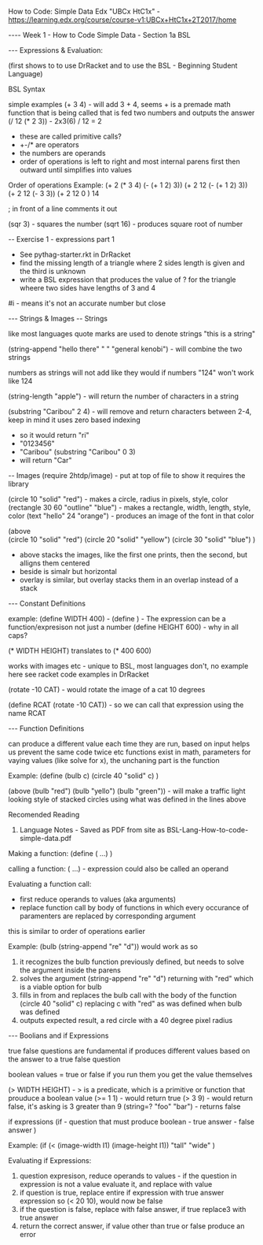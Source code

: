 How to Code: Simple Data Edx "UBCx HtC1x" - https://learning.edx.org/course/course-v1:UBCx+HtC1x+2T2017/home



---- Week 1 - How to Code Simple Data - Section 1a BSL

--- Expressions & Evaluation:

(first shows to to use DrRacket and to use the BSL - Beginning Student Language)

BSL Syntax

simple examples
(+ 3 4) - will add 3 + 4, seems + is a premade math function that is being called that is fed two numbers and outputs the answer
(/ 12 (* 2 3)) - 2x3(6) / 12 = 2
- these are called primitive calls?
- +-/* are operators
- the numbers are operands
- order of operations is left to right and most internal parens first then outward until simplifies into values

Order of operations Example:
(+ 2 (* 3 4) (- (+ 1 2) 3))
(+ 2 12      (- (+ 1 2) 3))
(+ 2 12      (- 3       3))
(+ 2 12      0            )
14

; in front of a line comments it out

(sqr 3) - squares the number
(sqrt 16) - produces square root of number

-- Exercise 1 - expressions part 1
- See pythag-starter.rkt in DrRacket
- find the missing length of a triangle where 2 sides length is given and the third is unknown
- write a BSL expression that produces the value of ? for the triangle wheere two sides have lengths of 3 and 4

#i - means it's not an accurate number but close


--- Strings & Images
-- Strings

like most languages quote marks are used to denote strings "this is a string"

(string-append "hello there" " " "general kenobi") - will combine the two strings

numbers as strings will not add like they would if numbers "124" won't work like 124

(string-length "apple") - will return the number of characters in a string

(substring "Caribou" 2 4) - will remove and return characters between 2-4, keep in mind it uses zero based indexing
- so it would return "ri"
- "0123456"
- "Caribou"
(substring "Caribou" 0 3)
- will return "Car"

-- Images
(require 2htdp/image) - put at top of file to show it requires the library

(circle 10 "solid" "red") - makes a circle, radius in pixels, style, color
(rectangle 30 60 "outline" "blue") - makes a rectangle, width, length, style, color
(text "hello" 24 "orange") - produces an image of the font in that color

(above  
    (circle 10 "solid" "red")
    (circle 20 "solid" "yellow")
    (circle 30 "solid" "blue")
    )
- above stacks the images, like the first one prints, then the second, but alligns them centered
- beside is simalr but horizontal
- overlay is similar, but overlay stacks them in an overlap instead of a stack


--- Constant Definitions

example:
(define WIDTH 400) - (define <name> <expression>) - The expression can be a function/expresison not just a number
(define HEIGHT 600)  - why in all caps?

(* WIDTH HEIGHT) translates to (* 400 600)

works with images etc - unique to BSL, most languages don't, no example here see racket code examples in DrRacket

(rotate -10 CAT) - would rotate the image of a cat 10 degrees

(define RCAT (rotate -10 CAT)) - so we can call that expression using the name RCAT


--- Function Definitions

can produce a different value each time they are run, based on input
helps us prevent the same code twice etc
functions exist in math, parameters for vaying values (like solve for x), the unchaning part is the function

Example:
(define (bulb c)
    (circle 40 "solid" c)
)

(above
    (bulb "red")
    (bulb "yello")
    (bulb "green")) - will make a traffic light looking style of stacked circles using what was defined in the lines above


Recomended Reading
1.  Language Notes - Saved as PDF from site as BSL-Lang-How-to-code-simple-data.pdf


Making a function:
(define (<funcname> <Param1name>...)
    <bodyexpression>)

calling a function:
(<name-of-defined-function> <expression>...) - expression could also be called an operand

Evaluating a function call:
- first reduce operands to values (aka arguments)
- replace function call by body of functions in which every occurance of paramenters are replaced by corresponding argument

this is similar to order of operations earlier

Example:
(bulb (string-append "re" "d"))
would work as so
1. it recognizes the bulb function previously defined, but needs to solve the argument inside the parens
2. solves the argument (string-append "re" "d") returning with "red" which is a viable option for bulb
3. fills in from and replaces the bulb call with the body of the function (circle 40 "solid" c) replacing c with "red" as was defined when bulb was defined
4. outputs expected result, a red circle with a 40 degree pixel radius


--- Boolians and if Expressions

true false questions are fundamental
if produces different values based on the answer to a true false question

boolean values = true or false
if you run them you get the value themselves

(> WIDTH HEIGHT) - > is a predicate, which is a primitive or function that prouduce a boolean value
(>= 1 1) - would return true
(> 3 9) - would return false, it's asking is 3 greater than 9
(string=? "foo" "bar") - returns false

if expressions
(if <expression> - question that must produce boolean
    <expression> - true answer
    <expression> - false answer
)

Example:
(if (< (image-width I1) (image-height I1))
    "tall"
    "wide"
)

Evaluating if Expressions:
1. question expresison, reduce operands to values - if the question in expression is not a value evaluate it, and replace with value
2. if question is true, replace entire if expression with true answer expression so (< 20 10), would now be false
3. if the question is false, replace with false answer, if true replace3 with true answer
4. return the correct answer, if value other than true or false produce an error


